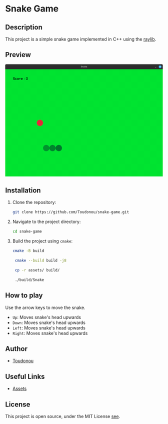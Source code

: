 # Snake Game

## Description
This project is a simple snake game implemented in C++ using the [raylib](https://www.raylib.com).

## Preview
![img.png](img.png)

## Installation
1. Clone the repository:
    ```sh
    git clone https://github.com/Toudonou/snake-game.git
    ```
2. Navigate to the project directory:
    ```sh
    cd snake-game
    ```
3. Build the project using `cmake`:
    ```sh
    cmake -B build
    ```
   ```sh
    cmake --build build -j8
    ```
   ```sh
    cp -r assets/ build/
    ```
   ```sh
    ./build/Snake
    ```

## How to play
Use the arrow keys to move the snake. 
  - `Up`: Moves snake's head upwards
  - `Down`: Moves snake's head upwards
  - `Left`: Moves snake's head upwards
  - `Right`: Moves snake's head upwards

## Author
- [Toudonou](https://github.com/Toudonou)

## Useful Links
- [Assets](https://opengameart.org/content/snake-game-assets)


## License
This project is open source, under the MIT License [see](LICENSE).